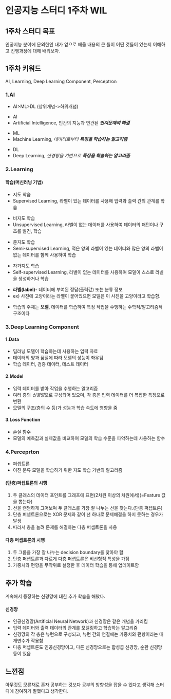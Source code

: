 # 인공지능 스터디 1주차 WIL
## 1주차 스터디 목표
인공지능 분야에 문외한인 내가 앞으로 배울 내용의 큰 틀이 어떤 것들이 있는지 이해하고 진행과정에 대해 배워보자.
## 1주차 키워드
AI, Learning, Deep Learning Component, Perceptron
### 1.**AI**
- AI>ML>DL (상위개념->하위개념)
* AI
* Artificial Intelligence, 인간의 지능과 연관된 ***인지문제의 해결***
- ML
- Machine Learning, *데이터로부터* ***특징을 학습하는 알고리즘***
* DL
* Deep Learning, *신경망을 기반으로* ***특징을 학습하는 알고리즘***
### 2.**Learning**
#### 학습(머신러닝 기법)
- 지도 학습
- Supervised Learning, 라벨이 있는 데이터를 사용해 입력과 출력 간의 관계를 학습
* 비지도 학습
* Unsupervised Learning, 라벨이 없는 데이터를 사용하여 데이터의 패턴이나 구조를 발견, 학습
- 준지도 학습
- Semi-supervised Learning, 적은 양의 라벨이 있는 데이터와 많은 양의 라벨이 없는 데이터를 함께 사용하여 학습
* 자가지도 학습
* Self-supervised Learning, 라벨이 없는 데이터를 사용하여 모델이 스스로 라벨을 생성하거나 학습
- **라벨(label)**- 데이터에 부여된 정답(출력값) 또는 분류 정보
- ex) 사진에 고양이라는 라벨이 붙어있으면 모델은 이 사진을 고양이라고 학습함.
+ 학습의 주체는 **모델**, 데이터를 학습하여 특정 작업을 수행하는 수학적/알고리즘적 구조이다
### 3.**Deep Learning Component**
#### 1.Data
- 딥러닝 모델이 학습하는데 사용하는 입력 자료
- 데이터의 양과 품질에 따라 모델의 성능이 좌우됨
- 학습 데이터, 검증 데이터, 테스트 데이터
#### 2.Model
- 입력 데이터를 받아 작업을 수행하는 알고리즘
- 여러 층의 *신경망*으로 구성되어 있으며, 각 층은 입력 데이터를 더 복잡한 특징으로 변환
- 모델의 구조(층의 수 등)가 성능과 학습 속도에 영향을 줌
#### 3.Loss Function
- 손실 함수
- 모델의 예측값과 실제값을 비교하여 모델의 학습 수준을 파악하는데 사용하는 함수
### 4.**Perceprton**
- 퍼셉트론
- 이진 분류 모델을 학습하기 위한 지도 학습 기반의 알고리즘
#### (단층)퍼셉트론의 시행
1. 두 클래스의 데이터 포인트를 그래프에 표현(2차원 이상의 차원에서)(=Feature 값을 뽑는다)
2. 선을 랜덤하게 그어보며 두 클래스를 가장 잘 나누는 선을 찾는다.(단층 퍼셉트론)
3. 단층 퍼셉트론으로는 XOR 문제와 같이 선 하나로 문제해결을 하지 못하는 경우가 발생
4. 따라서 층을 늘려 문제를 해결하는 다층 퍼셉트론을 사용
#### 다층 퍼셉트론의 시행
1. 두 그룹을 가장 잘 나누는 decision boundary를 찾아야 함
2. 단층 퍼셉트론과 다르게 다층 퍼셉트론은 비선형적 특성을 가짐
3. 가중치와 편향을 무작위로 설정한 후 데이터 학습을 통해 업데이트함
## 추가 학습
계속해서 등장하는 신경망에 대한 추가 학습을 해봤다.
#### 신경망
- 인공신경망(Artificial Neural Network)과 신경망은 같은 개념을 가리킴
- 입력 데이터와 출력 데이터의 관계를 모델링하고 학습하는 알고리즘
- 신경망의 각 층은 뉴런으로 구성되고, 뉴런 간의 연결에는 가중치와 편향이라는 매개변수가 작용함
- 다층 퍼셉트론도 인공신경망이고, 다른 신경망으로는 합성곱 신경망, 순환 신경망 등이 있음
## 느낀점
아무것도 모른채로 혼자 공부하는 것보다 공부의 방향성을 잡을 수 있다고 생각해 스터디에 참여하기 잘했다고 생각한다.